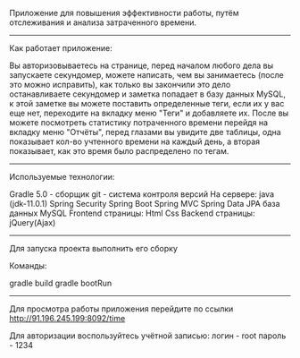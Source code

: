Приложение для повышения эффективности работы, путём отслеживания и анализа затраченного времени.

___________________________________________________________________

Как работает приложение:

Вы авторизовываетесь на странице, перед началом любого дела вы запускаете секундомер, можете написать, 
чем вы занимаетесь (после это можно исправить), как только вы закончили это дело останавливаете секундомер и 
заметка попадает в базу данных MySQL, к этой заметке вы можете поставить определенные теги, если их у вас еще нет, 
переходите на вкладку меню "Теги" и добавляете их. После вы можете посмотреть статистику потраченного времени 
перейдя на вкладку меню "Отчёты", перед глазами вы увидите две таблицы, одна показывает кол-во учтенного
времени на каждый день, а вторая показывает, как это время было распределено по тегам.

___________________________________________________________________

Используемые технологии:

Gradle 5.0 - сборщик
git - система контроля версий
На сервере:
java (jdk-11.0.1)
Spring Security
Spring Boot
Spring MVC
Spring Data JPA
база данных MySQL
Frontend страницы:
Html
Сss
Backend страницы:
jQuery(Ajax)

___________________________________________________________________

Для запуска проекта выполнить его сборку

Команды:

gradle build
gradle bootRun

___________________________________________________________________

Для просмотра работы приложения перейдите по ссылки http://91.196.245.199:8092/time

Для авторизации воспользуйтесь учётной записью:
логин - root
пароль - 1234



